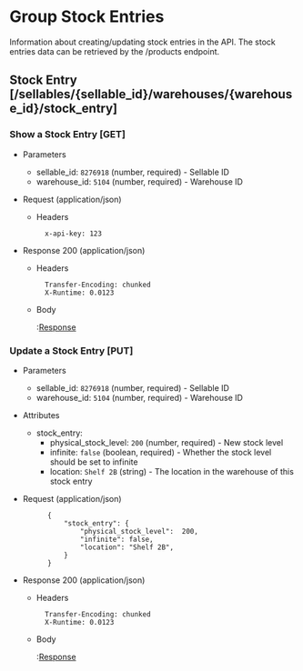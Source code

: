 # Group Stock Entries

Information about creating/updating stock entries in the API. The stock entries data can be retrieved by the /products endpoint.

## Stock Entry [/sellables/{sellable_id}/warehouses/{warehouse_id}/stock_entry]

### Show a Stock Entry [GET]

+ Parameters
    + sellable_id: `8276918` (number, required) - Sellable ID
    + warehouse_id: `5104` (number, required) - Warehouse ID
    
+ Request (application/json)

    + Headers

            x-api-key: 123
            
+ Response 200 (application/json)

    + Headers

            Transfer-Encoding: chunked
            X-Runtime: 0.0123

    + Body
    
        :[Response](responses/stock_entries/show.json)

### Update a Stock Entry [PUT]

+ Parameters
    + sellable_id: `8276918` (number, required) - Sellable ID
    + warehouse_id: `5104` (number, required) - Warehouse ID

+ Attributes
    + stock_entry:
        + physical_stock_level: `200` (number, required) - New stock level
        + infinite: `false` (boolean, required) - Whether the stock level should be set to infinite
        + location: `Shelf 2B` (string) - The location in the warehouse of this stock entry

+ Request (application/json)

            {
                "stock_entry": {
                    "physical_stock_level":  200,
                    "infinite": false,
                    "location": "Shelf 2B",
                }
            }

+ Response 200 (application/json)

    + Headers
    
            Transfer-Encoding: chunked
            X-Runtime: 0.0123
    + Body

        :[Response](responses/stock_entries/update.json)

